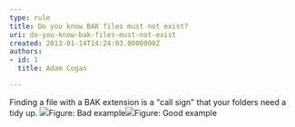 ```yaml
---
type: rule
title: Do you know BAK files must not exist?
uri: do-you-know-bak-files-must-not-exist
created: 2013-01-14T14:24:03.0000000Z
authors:
- id: 1
  title: Adam Cogan

---
```


 Finding a file with a BAK extension is a "call sign" that your folders need a tidy up. ![](/SoftwareDevelopment/RulesToBetterDotNETProjects/PublishingImages/bak-bad.jpg)Figure: Bad example![](/SoftwareDevelopment/RulesToBetterDotNETProjects/PublishingImages/bak-good.jpg)Figure: Good example
